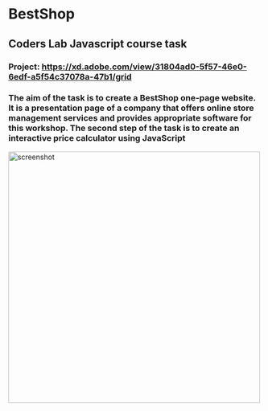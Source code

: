 # BestShop
## Coders Lab Javascript course task
### Project: https://xd.adobe.com/view/31804ad0-5f57-46e0-6edf-a5f54c37078a-47b1/grid
### The aim of the task is to create a BestShop one-page website. It is a presentation page of a company that offers online store management services and provides appropriate software for this workshop. The second step of the task is to create an interactive price calculator using JavaScript
<p allign="center">
  <img src="https://user-images.githubusercontent.com/76482065/119241278-8604ae00-bb55-11eb-9026-654eb6876025.png" width="500" title="screenshot"/>
</p>
